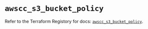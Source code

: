 # `awscc_s3_bucket_policy`

Refer to the Terraform Registory for docs: [`awscc_s3_bucket_policy`](https://registry.terraform.io/providers/hashicorp/awscc/0.70.0/docs/resources/s3_bucket_policy).
